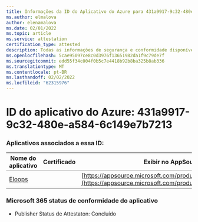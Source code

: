 ```yaml
---
title: Informações da ID do Aplicativo do Azure para 431a9917-9c32-480e-a584-6c149e7b7213
ms.author: elmalova
author: elenamalova
ms.date: 02/01/2022
ms.topic: article
ms.service: attestation
certification_type: attested
description: Todas as informações de segurança e conformidade disponíveis para 431a9917-9c32-480e-a584-6c149e7b7213.
ms.openlocfilehash: 5cae95097ce8c0d3976f13651982da1f9c79de7f
ms.sourcegitcommit: edd55f34c004f0b5c7e4418b92b8ba325b8ab336
ms.translationtype: MT
ms.contentlocale: pt-BR
ms.lasthandoff: 02/02/2022
ms.locfileid: "62315976"
---
```

# <a name="azure-app-id-431a9917-9c32-480e-a584-6c149e7b7213"></a>ID do aplicativo do Azure: 431a9917-9c32-480e-a584-6c149e7b7213


### <a name="apps-associated-with-this-id"></a>Aplicativos associados a essa ID:
| **Nome do aplicativo** | **Certificado** | **Exibir no AppSource** |
|--------------|---------------|-----------------------|
| [Eloops](https://docs.microsoft.com/microsoft-365-app-certification/forward/WA200002287) |  | [https://appsource.microsoft.com/product/office/WA200002287](https://appsource.microsoft.com/product/office/WA200002287) |

### <a name="microsoft-365-app-compliance-status"></a>Microsoft 365 status de conformidade do aplicativo
- Publisher Status de Attestaton: Concluído
